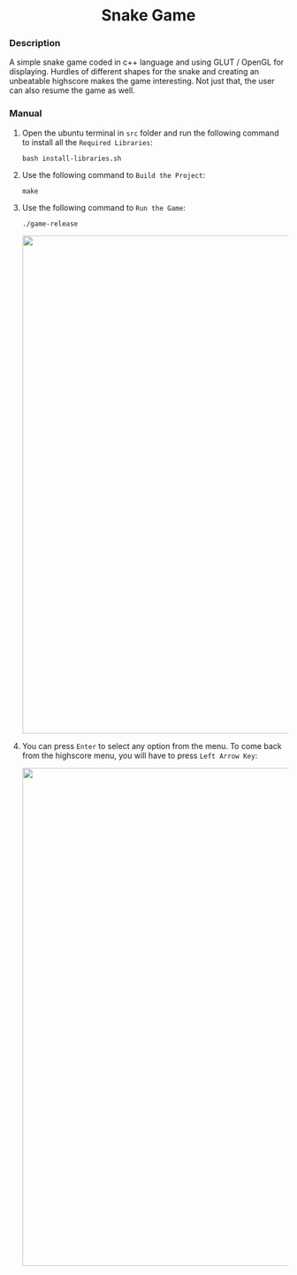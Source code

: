 <h1 align="center">Snake Game</h1>

### Description
A simple snake game coded in c++ language and using GLUT / OpenGL for displaying. Hurdles of different shapes for the snake and creating an unbeatable highscore makes the game interesting. Not just that, the user can also resume the game as well.

### Manual
1) Open the ubuntu terminal in `src` folder and run the following command to install all the `Required Libraries`:
    ```
    bash install-libraries.sh
    ```  

2) Use the following command to `Build the Project`:
    ```
    make
    ```
    
3) Use the following command to `Run the Game`:
    ```
    ./game-release
    ```
    <div align="center">
      <img src = "https://github.com/SameetAsadullah/SnakeGame/blob/main/extras/menu-ss.png" alt = "" width="900px"/>
    </div>
    
4) You can press `Enter` to select any option from the menu. To come back from the highscore menu, you will have to press `Left Arrow Key`:
    <div align="center">
      <img src = "https://github.com/SameetAsadullah/SnakeGame/blob/main/extras/gameplay-ss.png" alt = "" width="900px"/>
    </div>
